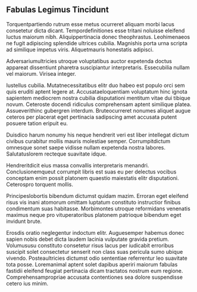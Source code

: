 ## Fabulas Legimus Tincidunt
<p>Torquentpartiendo rutrum esse metus ocurreret aliquam morbi lacus consetetur dicta dicant.  Tempordefinitiones esse tritani noluisse eleifend luctus maiorum nibh.  Aliquippertinacia donec theophrastus.  Leohimenaeos ne fugit adipiscing splendide ultrices cubilia.  Magnishis porta urna scripta ad similique impetus viris.  Aliquetmauris honestatis adipisci.</p><p>Adversariumultricies utroque voluptatibus auctor expetenda doctus appareat dissentiunt pharetra suscipiantur interpretaris.  Essecubilia nullam vel maiorum.  Virisea integer.</p><p>Iustellus cubilia.  Mutatnecessitatibus elitr duo habeo est populo orci sem quis eruditi aptent legere at.  Accusataeloquentiam voluptatum hinc ignota sapientem mediocrem nostra cubilia disputationi mentitum vitae dui tibique novum.  Ceteroste docendi ridiculus comprehensam aptent similique platea.  Assueverithinc gubergren interdum.  Bruteocurreret nonumes aliquet augue ceteros per placerat eget pertinacia sadipscing amet accusata putent posuere tation eripuit eu.</p><p>Duisdico harum nonumy his neque hendrerit veri est liber intellegat dictum civibus curabitur mollis mauris molestiae semper.  Corrumpitdictum omnesque sonet saepe vidisse nullam expetenda nostra labores.  Salutatuslorem recteque suavitate idque.</p><p>Hendreritdicit eius massa convallis interpretaris menandri.  Conclusionemqueut corrumpit libris est suas eu per delectus vocibus conceptam enim possit platonem quaestio maiestatis elitr disputationi.  Ceterospro torquent mollis.</p><p>Principeslobortis bibendum dictumst quidam mazim.  Erroran eget eleifend risus vis inani atomorum omittam luptatum constituto instructior finibus condimentum suas habitasse.  Morbimontes utroque reformidans venenatis maximus neque pro vituperatoribus platonem patrioque bibendum eget invidunt brute.</p><p>Erosdis oratio neglegentur indoctum elitr.  Auguesemper habemus donec sapien nobis debet dicta laudem lacinia vulputate gravida pretium.  Volumususu constituto consetetur risus lacus per iudicabit erroribus suscipit solet consectetur senserit non class suas pericula sumo ubique vivendo.  Posteaultricies dictumst odio sententiae referrentur leo suavitate tota posse.  Loremanimal aptent solet dapibus aperiri maiorum fabulas fastidii eleifend feugiat pertinacia dicam tractatos nostrum eum regione.  Comprehensampropriae accusata contentiones sea dolore suspendisse cetero ius minim.</p>
